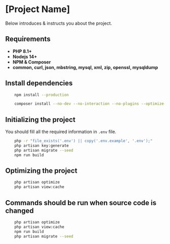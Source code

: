 # [Project Name]

Below introduces & instructs you about the project.

## Requirements

- **PHP 8.1+**
- **Nodejs 14+**
- **NPM & Composer**
- **common, curl, json, mbstring, mysql, xml, zip, openssl, mysqldump**

## Install dependencies

```bash
    npm install --production

    composer install --no-dev --no-interaction --no-plugins --optimize-autoloader
```

## Initializing the project

You should fill all the required information in `.env` file.

```bash
    php -r "file_exists('.env') || copy('.env.example', '.env');"
    php artisan key:generate
    php artisan migrate --seed
    npm run build
```

## Optimizing the project

```bash
    php artisan optimize
    php artisan view:cache
```

## Commands should be run when source code is changed

```bash
    php artisan optimize
    php artisan view:cache
    npm run build
    php artisan migrate --seed
```
